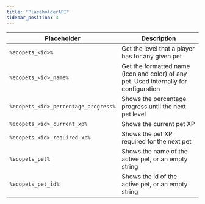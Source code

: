 ```yaml
---
title: "PlaceholderAPI"
sidebar_position: 3
---
```


| Placeholder                               | Description                                                                              |
|-------------------------------------------|------------------------------------------------------------------------------------------|
| `%ecopets_<id>%`                        | Get the level that a player has for any given pet                     |
| `%ecopets_<id>_name%`                 | Get the formatted name (icon and color) of any pet. Used internally for configuration   |
| `%ecopets_<id>_percentage_progress%` | Shows the percentage progress until the next pet level                                 |
| `%ecopets_<id>_current_xp%`          | Shows the current pet XP                                                               |
| `%ecopets_<id>_required_xp%`         | Shows the pet XP required for the next pet                                           |
| `%ecopets_pet%`         | Shows the name of the active pet, or an empty string                                           |
| `%ecopets_pet_id%`         | Shows the id of the active pet, or an empty string                                           |
